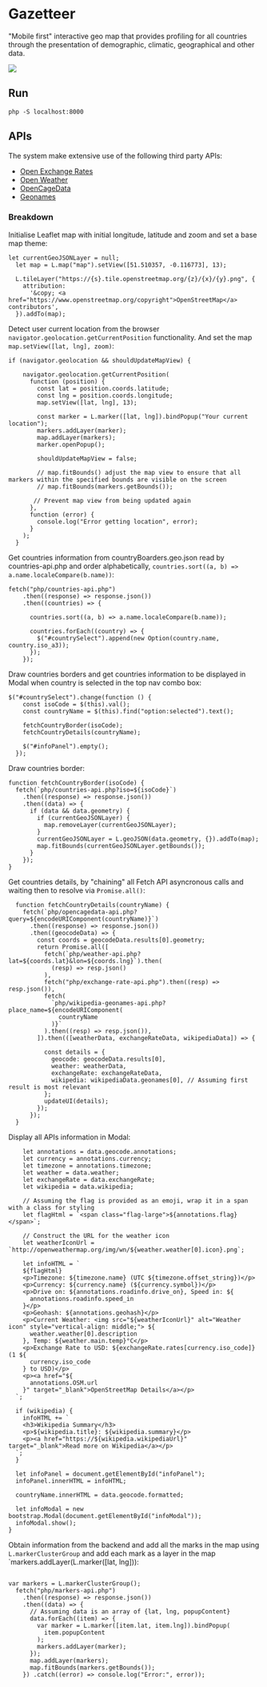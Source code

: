 # Gazetteer

"Mobile first" interactive geo map that provides profiling for all countries through the
presentation of demographic, climatic, geographical and other data.

![](preview-map.png)

## Run
`php -S localhost:8000`

## APIs
The system make extensive use of the following third party APIs:

- [Open Exchange Rates](https://openexchangerates.org/signup/free)
- [Open Weather](https://openweathermap.org/api)
- [OpenCageData](https://opencagedata.com/)
- [Geonames](https://www.geonames.org/)

### Breakdown

Initialise Leaflet map with initial longitude, latitude and zoom and set a base map theme:

```
let currentGeoJSONLayer = null;
  let map = L.map("map").setView([51.510357, -0.116773], 13);

  L.tileLayer("https://{s}.tile.openstreetmap.org/{z}/{x}/{y}.png", {
    attribution:
      '&copy; <a href="https://www.openstreetmap.org/copyright">OpenStreetMap</a> contributors',
  }).addTo(map);
```

Detect user current location from the browser `navigator.geolocation.getCurrentPosition` functionality. And set the map `map.setView([lat, lng], zoom)`:

```
if (navigator.geolocation && shouldUpdateMapView) {
 
    navigator.geolocation.getCurrentPosition(
      function (position) {
        const lat = position.coords.latitude;
        const lng = position.coords.longitude;
        map.setView([lat, lng], 13);

        const marker = L.marker([lat, lng]).bindPopup("Your current location");
        markers.addLayer(marker);
        map.addLayer(markers);
        marker.openPopup();

        shouldUpdateMapView = false; 

        // map.fitBounds() adjust the map view to ensure that all markers within the specified bounds are visible on the screen
        // map.fitBounds(markers.getBounds());

       // Prevent map view from being updated again
      },
      function (error) {
        console.log("Error getting location", error);
      }
    );
  }
  ```

Get countries information from countryBoarders.geo.json read by countries-api.php and order alphabetically, `countries.sort((a, b) => a.name.localeCompare(b.name))`:

```
fetch("php/countries-api.php")
    .then((response) => response.json())
    .then((countries) => {

      countries.sort((a, b) => a.name.localeCompare(b.name));

      countries.forEach((country) => {
        $("#countrySelect").append(new Option(country.name, country.iso_a3));
      });
    });
```

Draw countries borders and get countries information to be displayed in Modal when country is selected in the top nav combo box:

```
$("#countrySelect").change(function () {
    const isoCode = $(this).val();
    const countryName = $(this).find("option:selected").text();

    fetchCountryBorder(isoCode);
    fetchCountryDetails(countryName);

    $("#infoPanel").empty();
  });
  ```

  Draw countries border:

  ```
  function fetchCountryBorder(isoCode) {
    fetch(`php/countries-api.php?iso=${isoCode}`)
      .then((response) => response.json())
      .then((data) => {
        if (data && data.geometry) {
          if (currentGeoJSONLayer) {
            map.removeLayer(currentGeoJSONLayer);
          }
          currentGeoJSONLayer = L.geoJSON(data.geometry, {}).addTo(map);
          map.fitBounds(currentGeoJSONLayer.getBounds());
        }
      });
  }
```

  Get countries details, by "chaining" all Fetch API asyncronous calls and waiting then to resolve via `Promise.all()`:

```
  function fetchCountryDetails(countryName) {
    fetch(`php/opencagedata-api.php?query=${encodeURIComponent(countryName)}`)
      .then((response) => response.json())
      .then((geocodeData) => {
        const coords = geocodeData.results[0].geometry;
        return Promise.all([
          fetch(`php/weather-api.php?lat=${coords.lat}&lon=${coords.lng}`).then(
            (resp) => resp.json()
          ),
          fetch("php/exchange-rate-api.php").then((resp) => resp.json()),
          fetch(
            `php/wikipedia-geonames-api.php?place_name=${encodeURIComponent(
              countryName
            )}`
          ).then((resp) => resp.json()),
        ]).then(([weatherData, exchangeRateData, wikipediaData]) => {

          const details = {
            geocode: geocodeData.results[0],
            weather: weatherData,
            exchangeRate: exchangeRateData,
            wikipedia: wikipediaData.geonames[0], // Assuming first result is most relevant
          };
          updateUI(details);
        });
      });
  }
  ```

  Display all APIs information in Modal:
  
  ``` function updateUI(data) {
      let annotations = data.geocode.annotations;
      let currency = annotations.currency;
      let timezone = annotations.timezone;
      let weather = data.weather;
      let exchangeRate = data.exchangeRate;
      let wikipedia = data.wikipedia;

      // Assuming the flag is provided as an emoji, wrap it in a span with a class for styling
      let flagHtml = `<span class="flag-large">${annotations.flag}</span>`;

      // Construct the URL for the weather icon
      let weatherIconUrl = `http://openweathermap.org/img/wn/${weather.weather[0].icon}.png`;

      let infoHTML = `
      ${flagHtml}
      <p>Timezone: ${timezone.name} (UTC ${timezone.offset_string})</p>
      <p>Currency: ${currency.name} (${currency.symbol})</p>
      <p>Drive on: ${annotations.roadinfo.drive_on}, Speed in: ${
        annotations.roadinfo.speed_in
      }</p>
      <p>Geohash: ${annotations.geohash}</p>
      <p>Current Weather: <img src="${weatherIconUrl}" alt="Weather icon" style="vertical-align: middle;"> ${
        weather.weather[0].description
      }, Temp: ${weather.main.temp}°C</p>
      <p>Exchange Rate to USD: ${exchangeRate.rates[currency.iso_code]} (1 ${
        currency.iso_code
      } to USD)</p>
      <p><a href="${
        annotations.OSM.url
      }" target="_blank">OpenStreetMap Details</a></p>
    `;

    if (wikipedia) {
      infoHTML += `
      <h3>Wikipedia Summary</h3>
      <p>${wikipedia.title}: ${wikipedia.summary}</p>
      <p><a href="https://${wikipedia.wikipediaUrl}" target="_blank">Read more on Wikipedia</a></p>
    `;
    }

    let infoPanel = document.getElementById("infoPanel");
    infoPanel.innerHTML = infoHTML;

    countryName.innerHTML = data.geocode.formatted;

    let infoModal = new bootstrap.Modal(document.getElementById("infoModal"));
    infoModal.show();
  }
```  

Obtain information from the backend and add all the marks in the map using `L.markerClusterGroup` and add each mark as a layer in the map `markers.addLayer(L.marker([lat, lng])):

```

var markers = L.markerClusterGroup();
  fetch("php/markers-api.php")
    .then((response) => response.json())
    .then((data) => {
      // Assuming data is an array of {lat, lng, popupContent}
      data.forEach((item) => {
        var marker = L.marker([item.lat, item.lng]).bindPopup(
          item.popupContent
        );
        markers.addLayer(marker);
      });
      map.addLayer(markers);
      map.fitBounds(markers.getBounds());
    }) .catch((error) => console.log("Error:", error));
```
